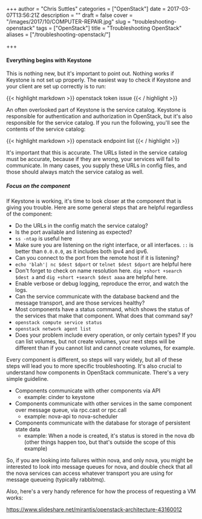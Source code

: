 +++
author = "Chris Suttles"
categories = ["OpenStack"]
date = 2017-03-07T13:56:21Z
description = ""
draft = false
cover = "/images/2017/10/COMPUTER-REPAIR.jpg"
slug = "troubleshooting-openstack"
tags = ["OpenStack"]
title = "Troubleshooting OpenStack"
aliases = ["/troubleshooting-openstack/"]

+++


#### Everything begins with Keystone

This is nothing new, but it's important to point out. Nothing works if Keystone is not set up properly. The easiest way to check if Keystone and your client are set up correctly is to run:

{{< highlight markdown >}}
openstack token issue
{{< / highlight >}}

An often overlooked part of Keystone is the service catalog. Keystone is responsible for authentication and authorization in OpenStack, but it's also responsible for the service catalog. If you run the following, you'll see the contents of the service catalog:

{{< highlight markdown >}}
openstack endpoint list
{{< / highlight >}}

It's important that this is accurate. The URLs listed in the service catalog must be accurate, because if they are wrong, your services will fail to communicate. In many cases, you supply these URLs in config files, and those should always match the service catalog as well.

##### Focus on the component

If Keystone is working, it's time to look closer at the component that is giving you trouble. Here are some general steps that are helpful regardless of the component:

* Do the URLs in the config match the service catalog?
* Is the port available and listening as expected?
 * `ss -ntap` is useful here
 * Make sure you are listening on the right interface, or all interfaces. `::` is better than `0.0.0.0`, as it includes both ipv4 and ipv6.
* Can you connect to the port from the remote host if it is listening?
 * `echo 'blah'| nc $dest $dport` or `telnet $dest $dport` are helpful here
 * Don't forget to check on name resolution here. `dig +short +search $dest a` and `dig +short +search $dest aaaa` are helpful here.
* Enable verbose or debug logging, reproduce the error, and watch the logs.
* Can the service communicate with the database backend and the message transport, and are those services healthy?
* Most components have a status command, which shows the status of the services that make that component. What does that command say?
 * `openstack compute service status`
 * `openstack network agent list`
* Does your problem include every operation, or only certain types? If you can list volumes, but not create volumes, your next steps will be different than if you cannot list and cannot create volumes, for example.

Every component is different, so steps will vary widely, but all of these steps will lead you to more specific troubleshooting. It's also crucial to understand how components in OpenStack communicate. There's a very simple guideline.

* Components communicate with other components via API   
  * example: cinder to keystone
* Components communicate with other services in the same component over message queue, via rpc.cast or rpc.call
  * example: nova-api to nova-scheduler
* Components communicate with the database for storage of persistent state data
  * example: When a node is created, it's status is stored in the nova db (other things happen too, but that's outside the scope of this example)

So, if you are looking into failures within nova, and only nova, you might be interested to look into message queues for nova, and double check that all the nova services can access whatever transport you are using for message queueing (typically rabbitmq).

Also, here's a very handy reference for how the process of requesting a VM works:

https://www.slideshare.net/mirantis/openstack-architecture-43160012

